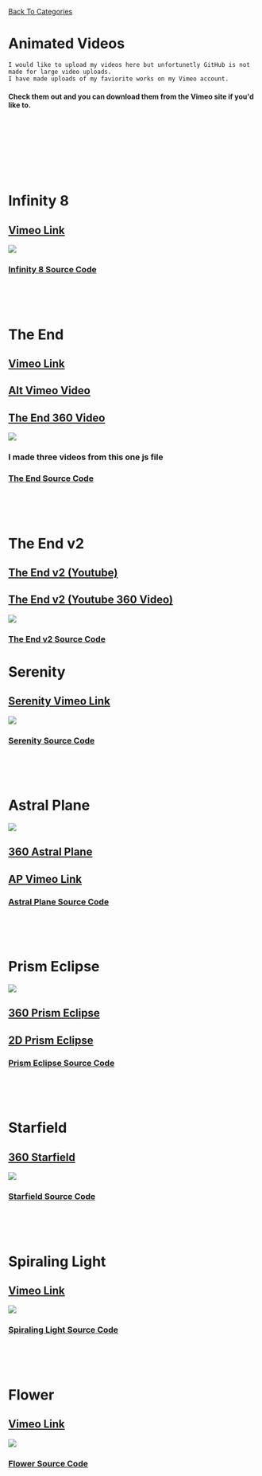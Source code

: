 [Back To Categories](https://github.com/GabrielQSherman/Animations/tree/master#readme)

# Animated Videos

    I would like to upload my videos here but unfortunetly GitHub is not made for large video uploads. 
    I have made uploads of my faviorite works on my Vimeo account.

#### Check them out and you can download them from the Vimeo site if you'd like to.

<p>&nbsp<p><p>&nbsp<p><p>&nbsp<p><p>&nbsp<p>


# Infinity 8
## [Vimeo Link](https://vimeo.com/455170288)
![](infinity-preview.jpg)
### [Infinity 8 Source Code](https://github.com/GabrielQSherman/Animations/tree/master/Aug2020/misc/infinity-matrix.js)

<p>&nbsp<p><p>&nbsp<p>

# The End
## [Vimeo Link](https://vimeo.com/455168072)
## [Alt Vimeo Video](https://vimeo.com/456410942)
## [The End 360 Video](https://www.youtube.com/watch?v=RBFmOZ0l5RE)
![](the-end-preview.jpg)
### I made three videos from this one js file
### [The End Source Code](https://github.com/GabrielQSherman/Animations/tree/master/Sep2020/noise/the-end-moving.js)
<p>&nbsp<p><p>&nbsp<p>

# The End v2
## [The End v2 (Youtube)](https://youtu.be/dbKlV1N8u2U)
## [The End v2 (Youtube 360 Video)](https://youtu.be/34hIR3XW4pA)
![](the-endv2-preview.png)
### [The End v2 Source Code](https://github.com/GabrielQSherman/Animations/tree/master/Nov2020/noise_space/Astral_Intervention)

# Serenity
## [Serenity Vimeo Link](https://vimeo.com/459572300)
![](serenity-preview.jpg)
### [Serenity Source Code](https://github.com/GabrielQSherman/Animations/tree/master/Sep2020/flwr/flwr23.js)
<p>&nbsp<p><p>&nbsp<p>

# Astral Plane
![](astral-plane-preview.jpg)
## [360 Astral Plane](https://www.youtube.com/watch?v=FDzo6kGyRVY&t=71s)
## [AP Vimeo Link](https://vimeo.com/manage/460489340/general)
### [Astral Plane Source Code](https://github.com/GabrielQSherman/Animations/tree/master/Sep2020/stars/stars-of-david.js)
<p>&nbsp<p><p>&nbsp<p>

# Prism Eclipse
![](prism-eclipse-preview.jpg)
## [360 Prism Eclipse](https://youtu.be/BWQneqYe3Fg)
## [2D Prism Eclipse](https://vimeo.com/466767409)
### [Prism Eclipse Source Code](https://github.com/GabrielQSherman/Animations/tree/master/Oct2020/space-migration.js)
<p>&nbsp<p><p>&nbsp<p>

# Starfield
## [360 Starfield](https://www.youtube.com/watch?v=Oy9XKI762rc)
![](starscape-preview.jpg)
### [Starfield Source Code](https://github.com/GabrielQSherman/Animations/tree/master/Sep2020/stars/starscape.js)
<p>&nbsp<p><p>&nbsp<p>

# Spiraling Light
## [Vimeo Link](https://vimeo.com/458402900)
![](spiraling-light-preview.jpg)
### [Spiraling Light Source Code](https://github.com/GabrielQSherman/Animations/tree/master/Jul2020/noisetrip/noise-trip02.js)
<p>&nbsp<p><p>&nbsp<p>

# Flower
## [Vimeo Link](https://vimeo.com/442336761)
![](flower-preview.jpg)
### [Flower Source Code](https://github.com/GabrielQSherman/Animations/tree/master/Jul2020/flowers-living-trippy.js)
